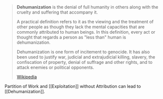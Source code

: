 

> **Dehumanization** is the denial of full humanity in others along with the cruelty and suffering that accompany it. 
> 
> A practical definition refers to it as the viewing and the treatment of other people as though they lack the mental capacities that are commonly attributed to human beings. In this definition, every act or thought that regards a person as "less than" human is dehumanization. 
> 
> Dehumanization is one form of incitement to genocide. It has also been used to justify war, judicial and extrajudicial killing, slavery, the confiscation of property, denial of suffrage and other rights, and to attack enemies or political opponents.
>
> [Wikipedia](https://en.wikipedia.org/wiki/Dehumanization)


Partition of Work and [[Exploitation]] without Attribution can lead to [[Dehumanization]]. 


